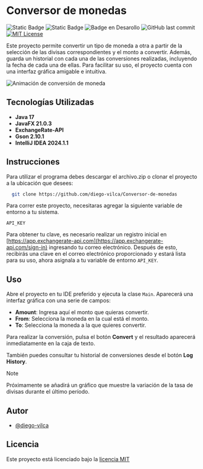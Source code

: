 
# Conversor de monedas



![Static Badge](https://img.shields.io/badge/java-17-green)
![Static Badge](https://img.shields.io/badge/javaFx-v21.0.3-green)
![Badge en Desarollo](https://img.shields.io/badge/status-EN%20DESARROLLO-blue)
![GitHub last commit](https://img.shields.io/github/last-commit/diego-vilca/Conversor-de-monedas)
[![MIT License](https://img.shields.io/badge/license-MIT-blue.svg)](https://choosealicense.com/licenses/mit/)

Este proyecto permite convertir un tipo de moneda a otra a partir de la selección de las divisas correspondientes y el monto a convertir. Además, guarda un historial con cada una de las conversiones realizadas, incluyendo la fecha de cada una de ellas. Para facilitar su uso, el proyecto cuenta con una interfaz gráfica amigable e intuitiva.

![Animación de conversión de moneda](https://media.giphy.com/media/v1.Y2lkPTc5MGI3NjExa3lrbmFtOXJkMXlkemMzb2dramNsYXJ5YWtpZnpoZ3pzcWoxendrdCZlcD12MV9pbnRlcm5hbF9naWZfYnlfaWQmY3Q9Zw/Dz83CWuNYrlxSuxT0l/giphy.gif)
## Tecnologías Utilizadas
- **Java 17**
- **JavaFX 21.0.3**
- **ExchangeRate-API**
- **Gson 2.10.1**
- **IntelliJ IDEA 2024.1.1**
## Instrucciones
Para utilizar el programa debes descargar el archivo.zip o clonar el proyecto a la ubicación que desees:

```bash
  git clone https://github.com/diego-vilca/Conversor-de-monedas
```

Para correr este proyecto, necesitaras agregar la siguiente variable de entorno a tu sistema.

`API_KEY`

Para obtener tu clave, es necesario realizar un registro inicial
en [https://app.exchangerate-api.com](https://app.exchangerate-api.com/sign-in) ingresando tu correo electrónico. Después de esto, recibirás una clave en el correo electrónico proporcionado y estará lista para su uso, ahora asignala a tu variable de entorno `API_KEY`.
## Uso

Abre el proyecto en tu IDE preferido y ejecuta la clase `Main`. Aparecerá una interfaz gráfica con una serie de campos:

- **Amount**: Ingresa aquí el monto que quieras convertir.
- **From**: Selecciona la moneda en la cual está el monto.
- **To**: Selecciona la moneda a la que quieres convertir.

Para realizar la conversión, pulsa el botón **Convert** y el resultado aparecerá inmediatamente en la caja de texto.

También puedes consultar tu historial de conversiones desde el botón **Log History**.

>[!NOTE]
>Próximamente se añadirá un gráfico que muestre la variación de la tasa de divisas durante el último período.
## Autor

- [@diego-vilca](https://github.com/diego-vilca)


## Licencia

Este proyecto está licenciado bajo la [licencia MIT](https://choosealicense.com/licenses/mit/)


